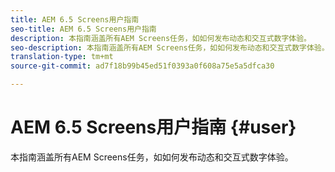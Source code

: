 ```yaml
---
title: AEM 6.5 Screens用户指南
seo-title: AEM 6.5 Screens用户指南
description: 本指南涵盖所有AEM Screens任务，如如何发布动态和交互式数字体验。
seo-description: 本指南涵盖所有AEM Screens任务，如如何发布动态和交互式数字体验。
translation-type: tm+mt
source-git-commit: ad7f18b99b45ed51f0393a0f608a75e5a5dfca30

---
```



# AEM 6.5 Screens用户指南 {#user}

本指南涵盖所有AEM Screens任务，如如何发布动态和交互式数字体验。

